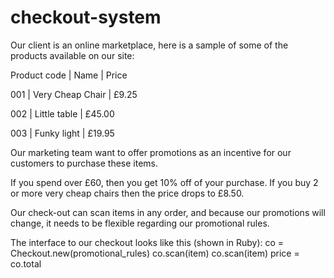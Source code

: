 # checkout-system

Our client is an online marketplace, here is a sample of some of the products available on our site: 


Product code | Name | Price 

001 | Very Cheap Chair | £9.25

002 | Little table | £45.00

003 | Funky light | £19.95 


Our marketing team want to offer promotions as an incentive for our customers to purchase these items. 

If you spend over £60, then you get 10% off of your purchase. If you buy 2 or more very cheap chairs then the price drops to £8.50. 

Our check-out can scan items in any order, and because our promotions will change, it needs to be flexible regarding our promotional rules. 

The interface to our checkout looks like this (shown in Ruby): 
co = Checkout.new​(promotional_rules) 
co.scan​(item) 
co.scan​(item) 
price = co.total